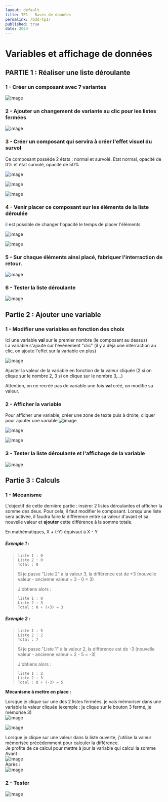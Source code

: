 ```yaml
---
layout: default
title: TP1 - Bases de données
permalink: /bdd-tp1/
published: true
date: 2024
---
```


# Variables et affichage de données

## PARTIE 1 : Réaliser une liste déroulante

### 1 - Créer un composant avec 7 variantes
![image](https://github.com/user-attachments/assets/93ea4c7f-1fbe-4aba-b051-9424f66d6fcd)

### 2 - Ajouter un changement de variante au clic pour les listes fermées
![image](https://github.com/user-attachments/assets/228c2d74-d8bc-4f42-ac75-81ff0e0fa26a)

### 3 - Créer un composant qui servira à créer l'effet visuel du survol
<p>Ce composant possède 2 états : normal et survolé. Etat normal, opacité de 0% et état survolé, opacité de 50%</p>

![image](https://github.com/user-attachments/assets/bc44c398-4821-4dd5-a8c3-2625182fc0a7)<br>

![image](https://github.com/user-attachments/assets/3cfdc528-a36d-47c9-860b-f75b68a7fca9)<br>

![image](https://github.com/user-attachments/assets/920f215a-082a-4ac0-a71d-525974400e60)

### 4 - Venir placer ce composant sur les éléments de la liste déroulée
<p>il est possible de changer l'opacité le temps de placer l'éléments</p>

![image](https://github.com/user-attachments/assets/059a8246-243f-4f08-af13-1e3b27595e77)<br>

![image](https://github.com/user-attachments/assets/6acf199f-b9e1-4b93-8841-a9ff893e5075)

### 5 - Sur chaque éléments ainsi placé, fabriquer l'interraction de retour.
![image](https://github.com/user-attachments/assets/435094d1-32d8-4425-bb6d-02658174b493)

### 6 - Tester la liste déroulante
![image](https://github.com/user-attachments/assets/979415da-1125-4174-a4dd-fedd5dbd8902)

## Partie 2 : Ajouter une variable

### 1 - Modifier une variables en fonction des choix
Ici une variable **val** sur le premier nombre (le composant au dessus)<br>
La variable s'ajoute sur l'évènement "clic" (il y a déjà une interraction au clic, on ajoute l'effet sur la variable en plus)

![image](https://github.com/user-attachments/assets/aa197a05-79f5-4bc3-927e-9f41c21bafd8)

Ajuster la valeur de la variable en fonction de la valeur cliquée (2 si on clique sur le nombre 2, 3 si on clique sur le nombre 3,...)

Attention, on ne recréé pas de variable une fois **val** créé, on modifie sa valeur.

### 2 - Afficher la variable
Pour afficher une variable, créer une zone de texte puis à droite, cliquer pour ajouter une variable
![image](https://github.com/user-attachments/assets/e27a200f-f50b-4e0b-a253-1d7421b2a847)<br>

![image](https://github.com/user-attachments/assets/b1913a73-55d9-41e7-96cf-0a79b2858137)<br>

![image](https://github.com/user-attachments/assets/e3b8a527-939a-4241-8c0a-211a72cf82b4)

### 3 - Tester la liste déroulante et l'affichage de la variable

![image](https://github.com/user-attachments/assets/5b0652dc-a31b-4db5-b78e-edd6d838c76b)


## Partie 3 : Calculs

### 1 - Mécanisme
L'objectif de cette dernière partie : insérer 2 listes déroulantes et afficher la somme des deux.
Pour cela, il faut modifier le composant. Lorsqu'une liste sera activée, il faudra faire la différence entre sa valeur d'avant et sa nouvelle valeur et **ajouter** cette différence à la somme totale.

En mathématiques, X + (-Y) équivaut à X - Y

##### Exemple 1 : 
>     
>     liste 1 : 0
>     Liste 2 : 0
>     Total : 0
>     
>Si je passe "Liste 2" à la valeur 3, la différence est de +3 (nouvelle valeur - ancienne valeur = 3 - 0 = 3)
>
>J'obtiens alors : 
>
>     liste 1 : 0
>     Liste 2 : 3
>     Total : 0 + (+3) = 3

##### Exemple 2 : 
>     
>     liste 1 : 5
>     Liste 2 : 2
>     Total : 7
>     
>Si je passe "Liste 1" à la valeur 2, la différence est de -3 (nouvelle valeur - ancienne valeur = 2 - 5 = -3)
>
>J'obtiens alors : 
>
>     liste 1 : 2
>     Liste 2 : 3
>     Total : 8 + (-3) = 5

**Mécanisme à mettre en place :** 

Lorsque je clique sur une des 2 listes fermées, je vais mémoriser dans une variable la valeur cliquée (exemple : je clique sur le bouton 3 fermé, je mémorise 3)<br>
![image](https://github.com/user-attachments/assets/ca8b9b4c-da53-40a5-b11f-5e15f1d34934)<br>

![image](https://github.com/user-attachments/assets/4d4b4300-93c2-4be8-9436-adcd64b9d282)

Lorsque je clique sur une valeur dans la liste ouverte, j'utilise la valeur mémorisée précédemment pour calculer la différence.<br>
Je profite de ce calcul pour mettre à jour la variable qui calcul la somme<br> 
Avant :<br>
![image](https://github.com/user-attachments/assets/16bbb44f-948e-4070-8feb-d3839eaa0d82)<br>
Après : <br>
![image](https://github.com/user-attachments/assets/af84a4c6-867d-4b74-a743-93cfe9826366)

### 2 - Tester
![image](https://github.com/user-attachments/assets/88c14f1a-12d5-4af1-a4c5-37236a00c695)

